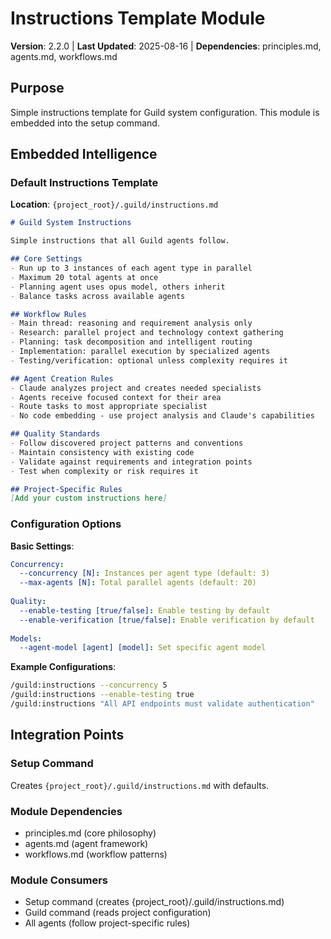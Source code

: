 # Instructions Template Module
**Version**: 2.2.0 | **Last Updated**: 2025-08-16 | **Dependencies**: principles.md, agents.md, workflows.md

## Purpose
Simple instructions template for Guild system configuration. This module is embedded into the setup command.

## Embedded Intelligence

### Default Instructions Template

**Location**: `{project_root}/.guild/instructions.md`

```markdown
# Guild System Instructions

Simple instructions that all Guild agents follow.

## Core Settings
- Run up to 3 instances of each agent type in parallel
- Maximum 20 total agents at once
- Planning agent uses opus model, others inherit
- Balance tasks across available agents

## Workflow Rules
- Main thread: reasoning and requirement analysis only
- Research: parallel project and technology context gathering
- Planning: task decomposition and intelligent routing
- Implementation: parallel execution by specialized agents
- Testing/verification: optional unless complexity requires it

## Agent Creation Rules
- Claude analyzes project and creates needed specialists
- Agents receive focused context for their area
- Route tasks to most appropriate specialist
- No code embedding - use project analysis and Claude's capabilities

## Quality Standards
- Follow discovered project patterns and conventions
- Maintain consistency with existing code
- Validate against requirements and integration points
- Test when complexity or risk requires it

## Project-Specific Rules
[Add your custom instructions here]
```

### Configuration Options

**Basic Settings**:
```yaml
Concurrency:
  --concurrency [N]: Instances per agent type (default: 3)
  --max-agents [N]: Total parallel agents (default: 20)
  
Quality:
  --enable-testing [true/false]: Enable testing by default
  --enable-verification [true/false]: Enable verification by default
  
Models:
  --agent-model [agent] [model]: Set specific agent model
```

**Example Configurations**:
```bash
/guild:instructions --concurrency 5
/guild:instructions --enable-testing true
/guild:instructions "All API endpoints must validate authentication"
```

## Integration Points

### Setup Command
Creates `{project_root}/.guild/instructions.md` with defaults.

### Module Dependencies
- principles.md (core philosophy)
- agents.md (agent framework)
- workflows.md (workflow patterns)

### Module Consumers
- Setup command (creates {project_root}/.guild/instructions.md)
- Guild command (reads project configuration)
- All agents (follow project-specific rules)